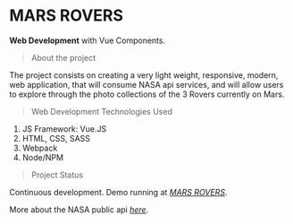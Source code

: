 # MARS ROVERS

**Web Development** with Vue Components.  

> About the project

The project consists on creating a very light weight, responsive, modern, web application, that will consume NASA api services, and will allow users to explore through the photo collections of the 3 Rovers currently on Mars.

> Web Development Technologies Used

1. JS Framework: Vue.JS
2. HTML, CSS, SASS
3. Webpack
4. Node/NPM

> Project Status

Continuous development. Demo running at *[MARS ROVERS](https://uiosoftware1.web.app)*.

More about the NASA public api *[here](https://api.nasa.gov/api.html#MarsPhotos)*.
